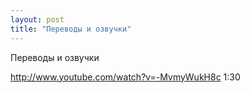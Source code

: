 ```yaml
---
layout: post
title: "Переводы и озвучки"
---
```

Переводы и озвучки

http://www.youtube.com/watch?v=-MvmyWukH8c 1:30
